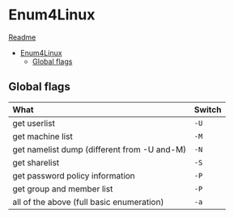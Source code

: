 # Enum4Linux
[Readme](../../README.md)

- [Enum4Linux](#enum4linux)
  - [Global flags](#global-flags)


## Global flags

| What                                        | Switch   |
| :------------------------------------------ | :------- |
| get userlist                                | ```-U``` |
| get machine list                            | ```-M``` |
| get namelist dump (different from -U and-M) | ```-N``` |
| get sharelist                               | ```-S``` |
| get password policy information             | ```-P``` |
| get group and member list                   | ```-P``` |
| all of the above (full basic enumeration)   | ```-a``` |

